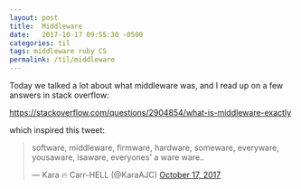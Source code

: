 ```yaml
---
layout: post
title:  Middleware
date:   2017-10-17 09:55:30 -0500
categories: til
tags: middleware ruby CS
permalink: /til/middleware
---
```

Today we talked a lot about what middleware was, and I read up on a few answers in stack overflow:

https://stackoverflow.com/questions/2904854/what-is-middleware-exactly

which inspired this tweet:


<blockquote class="twitter-tweet" data-lang="en"><p lang="en" dir="ltr">software, middleware, firmware, hardware, someware, everyware, yousaware, isaware, everyones&#39; a ware ware..</p>&mdash; Kara 🔥  Carr-HELL (@KaraAJC) <a href="https://twitter.com/KaraAJC/status/920301885294333955?ref_src=twsrc%5Etfw">October 17, 2017</a></blockquote>
<script async src="https://platform.twitter.com/widgets.js" charset="utf-8"></script>


